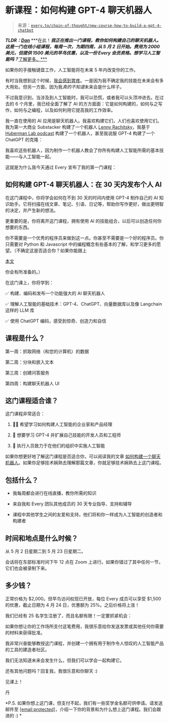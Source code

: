<!--yml

类别：COT 专栏

日期：2024-05-08 11:10:25

-->

# 新课程：如何构建 GPT-4 聊天机器人

> 来源：[`every.to/chain-of-thought/new-course-how-to-build-a-gpt-4-chatbot`](https://every.to/chain-of-thought/new-course-how-to-build-a-gpt-4-chatbot)

***TLDR：***[***Dan***](http://twitter.com/danshipper) ***在此！***我正在推出一门课程，教你如何构建自己的聊天机器人。这是一门在线小组课程，每周一次，为期四周，从 5 月 2 日开始。费用为 2000 美元，但提供 1500 美元的早鸟优惠，以及一份 Every 会员资格。想学习人工智能吗？***[了解更多。***](https://www.chatbot-course.com)

如果你的手接触键盘工作，人工智能将在未来 5 年内改变你的工作。

有时当我想到这个时候，[我会感到胃疼](https://every.to/chain-of-thought/awe-anxiety-and-ai)。一是因为我不确定我的技能在未来会有多大用处。但另一方面，因为我*真的不知道*未来会是什么样子。

不过我意识到，当涉及到人工智能时，我可以恐慌，或者我可以头顶冲进去。在过去的 6 个月里，我已经全面了解了 AI 的方方面面：它是如何构建的，如何与之写作，如何与之编程，以及如何利用它提高我的工作效率。

我一直在使用的 AI 应用是聊天机器人。我喜欢构建它们，人们也喜欢使用它们。我为第一大商业 Substacker 构建了一个机器人 [Lenny Rachitsky](https://www.lennysnewsletter.com/p/i-built-a-lenny-chatbot-using-gpt)，我基于 [Huberman Lab podcast](https://every.to/chain-of-thought/i-trained-a-gpt-3-chatbot-on-every-episode-of-my-favorite-podcast) 构建了一个机器人，甚至我说服 GPT-4 构建了一个 ChatGPT 的克隆：

我喜欢这些机器人，因为制作一个机器人教会了你所有构建人工智能所需的基本技能——与人工智能一起。

这就是为什么我今天通过 Every 宣布了我的第一门课程：

## 如何构建 GPT-4 聊天机器人：在 30 天内发布个人 AI

在这门课程中，你将学会如何在不到 30 天的时间内使用 GPT-4 制作自己的 AI 知识助手。它将扫描在线文章、笔记、引语、日记等，帮助你写作更好，做出更明智的决定，并产生新的想法。

更重要的是，你将离开这门课程，拥有使用 AI 的技能组合，以后可以创造任何你想要的东西。

你不需要是一个优秀的程序员来做到这一点。你甚至不需要是一个好的程序员。你只需要对 Python 和 Javascript 中的编程概念有些基本的了解，和学习更多的愿望。（不确定这是否适合你？如果你能跟上

[本文](https://every.to/chain-of-thought/how-to-build-a-chatbot-with-gpt-3?sid=17089)

你会有所准备的。）

在这门课上，你将学到：

✅ 构建、编码和发布一个功能强大的 AI 聊天机器人

✅ 理解人工智能的基础技术：GPT-4、ChatGPT、向量数据库以及像 Langchain 这样的 LLM 库

✅ 使用 ChatGPT 编码，感受到惊奇、创造力和自信

## 课程是什么？

第一周：抓取网络（和您的计算机）的数据

第二周：分块和嵌入文本

第三周：创建问答服务

第四周：构建聊天机器人 UI

## 这门课程适合谁？

这门课程非常适合：

1.  👩‍💻 希望学习如何构建人工智能的企业家和产品经理

1.  🔧 想要学习 GPT-4 并扩展自己技能的开发人员和工程师

1.  💼 执行人员致力于在他们的组织中实施人工智能

如果你想更好地了解这门课程是否适合你，可以阅读我的文章 [如何构建一个聊天机器人](https://every.to/chain-of-thought/how-to-build-a-chatbot-with-gpt-3)。如果你足够技术娴熟去理解那篇文章，你就足够技术娴熟去上这门课程。

## 包括什么？

+   我每周都会进行在线直播，教你所需的知识

+   来自我和 Every 团队其他成员的 30 天专业指导、支持和辅导

+   课程中其他学生之间的友爱和支持，他们将和你一样成为人工智能的创造者和构建者

## 时间和地点是什么时候？

从 5 月 2 日星期二到 5 月 23 日星期二。

会话将在东部标准时间下午 12 点在 Zoom 上进行。如果你错过了其中任何一节，它们也会被录制下来。

## 多少钱？

正常价格为 $2,000。但早鸟访问权现已开放，每位 Every 成员可以享受 $1,500 的优惠，截止日期为 4 月 24 日，优惠额为 25%。之后价格将上涨！

我们已经有 25 名学生注册了，而且名额有限！一定要抓紧机会：

如果你想让你的工作场所支付这笔费用，我很乐意给你发送发票或其他任何你需要的材料来获得批准。

我非常兴奋能够教授这门课程，并创建一个拥有用于制作令人惊叹的人工智能产品的工具的建造者社区。

我们无法知道未来会发生什么，但我们可以学会一起构建它。

还有其他问题吗？回复我，我很乐意和你聊天 :)

见课上！

丹

*P.S. 如果你想上这门课，但支付不起，我们有一些奖学金名额可供申请。请发送邮件至 [[email protected]](/cdn-cgi/l/email-protection)，介绍一下你的背景和为什么想上这门课程。我们会跟进的 :) *

